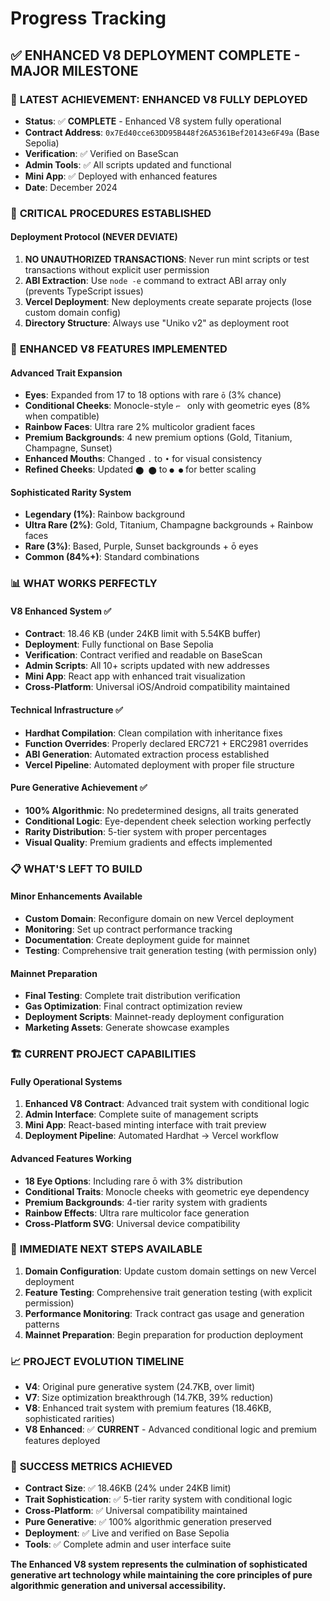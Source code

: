 # Progress Tracking

## ✅ ENHANCED V8 DEPLOYMENT COMPLETE - MAJOR MILESTONE

### 🎯 **LATEST ACHIEVEMENT: ENHANCED V8 FULLY DEPLOYED**
- **Status**: ✅ **COMPLETE** - Enhanced V8 system fully operational
- **Contract Address**: `0x7Ed40cce63DD95B448f26A5361Bef20143e6F49a` (Base Sepolia)
- **Verification**: ✅ Verified on BaseScan
- **Admin Tools**: ✅ All scripts updated and functional
- **Mini App**: ✅ Deployed with enhanced features
- **Date**: December 2024

### 🚨 **CRITICAL PROCEDURES ESTABLISHED**

#### **Deployment Protocol (NEVER DEVIATE)**
1. **NO UNAUTHORIZED TRANSACTIONS**: Never run mint scripts or test transactions without explicit user permission
2. **ABI Extraction**: Use `node -e` command to extract ABI array only (prevents TypeScript issues)
3. **Vercel Deployment**: New deployments create separate projects (lose custom domain config)
4. **Directory Structure**: Always use "Uniko v2" as deployment root

### 🎨 **ENHANCED V8 FEATURES IMPLEMENTED**

#### **Advanced Trait Expansion**
- **Eyes**: Expanded from 17 to 18 options with rare `ō` (3% chance)
- **Conditional Cheeks**: Monocle-style `⌐ ` only with geometric eyes (8% when compatible)
- **Rainbow Faces**: Ultra rare 2% multicolor gradient faces
- **Premium Backgrounds**: 4 new premium options (Gold, Titanium, Champagne, Sunset)
- **Enhanced Mouths**: Changed `.` to `•` for visual consistency
- **Refined Cheeks**: Updated `⬤ ⬤` to `● ●` for better scaling

#### **Sophisticated Rarity System**
- **Legendary (1%)**: Rainbow background
- **Ultra Rare (2%)**: Gold, Titanium, Champagne backgrounds + Rainbow faces
- **Rare (3%)**: Based, Purple, Sunset backgrounds + ō eyes
- **Common (84%+)**: Standard combinations

### 📊 **WHAT WORKS PERFECTLY**

#### **V8 Enhanced System ✅**
- **Contract**: 18.46 KB (under 24KB limit with 5.54KB buffer)
- **Deployment**: Fully functional on Base Sepolia
- **Verification**: Contract verified and readable on BaseScan
- **Admin Scripts**: All 10+ scripts updated with new addresses
- **Mini App**: React app with enhanced trait visualization
- **Cross-Platform**: Universal iOS/Android compatibility maintained

#### **Technical Infrastructure ✅**
- **Hardhat Compilation**: Clean compilation with inheritance fixes
- **Function Overrides**: Properly declared ERC721 + ERC2981 overrides
- **ABI Generation**: Automated extraction process established
- **Vercel Pipeline**: Automated deployment with proper file structure

#### **Pure Generative Achievement ✅**
- **100% Algorithmic**: No predetermined designs, all traits generated
- **Conditional Logic**: Eye-dependent cheek selection working perfectly
- **Rarity Distribution**: 5-tier system with proper percentages
- **Visual Quality**: Premium gradients and effects implemented

### 📋 **WHAT'S LEFT TO BUILD**

#### **Minor Enhancements Available**
- **Custom Domain**: Reconfigure domain on new Vercel deployment
- **Monitoring**: Set up contract performance tracking
- **Documentation**: Create deployment guide for mainnet
- **Testing**: Comprehensive trait generation testing (with permission only)

#### **Mainnet Preparation**
- **Final Testing**: Complete trait distribution verification
- **Gas Optimization**: Final contract optimization review  
- **Deployment Scripts**: Mainnet-ready deployment configuration
- **Marketing Assets**: Generate showcase examples

### 🏗️ **CURRENT PROJECT CAPABILITIES**

#### **Fully Operational Systems**
1. **Enhanced V8 Contract**: Advanced trait system with conditional logic
2. **Admin Interface**: Complete suite of management scripts
3. **Mini App**: React-based minting interface with trait preview
4. **Deployment Pipeline**: Automated Hardhat → Vercel workflow

#### **Advanced Features Working**
- **18 Eye Options**: Including rare ō with 3% distribution
- **Conditional Traits**: Monocle cheeks with geometric eye dependency
- **Premium Backgrounds**: 4-tier rarity system with gradients
- **Rainbow Effects**: Ultra rare multicolor face generation
- **Cross-Platform SVG**: Universal device compatibility

### 🔄 **IMMEDIATE NEXT STEPS AVAILABLE**

1. **Domain Configuration**: Update custom domain settings on new Vercel deployment
2. **Feature Testing**: Comprehensive trait generation testing (with explicit permission)
3. **Performance Monitoring**: Track contract gas usage and generation patterns
4. **Mainnet Preparation**: Begin preparation for production deployment

### 📈 **PROJECT EVOLUTION TIMELINE**

- **V4**: Original pure generative system (24.7KB, over limit)
- **V7**: Size optimization breakthrough (14.7KB, 39% reduction)
- **V8**: Enhanced trait system with premium features (18.46KB, sophisticated rarities)
- **V8 Enhanced**: ✅ **CURRENT** - Advanced conditional logic and premium features deployed

### 🎯 **SUCCESS METRICS ACHIEVED**

- **Contract Size**: ✅ 18.46KB (24% under 24KB limit)
- **Trait Sophistication**: ✅ 5-tier rarity system with conditional logic
- **Cross-Platform**: ✅ Universal compatibility maintained
- **Pure Generative**: ✅ 100% algorithmic generation preserved
- **Deployment**: ✅ Live and verified on Base Sepolia
- **Tools**: ✅ Complete admin and user interface suite

**The Enhanced V8 system represents the culmination of sophisticated generative art technology while maintaining the core principles of pure algorithmic generation and universal accessibility.** 